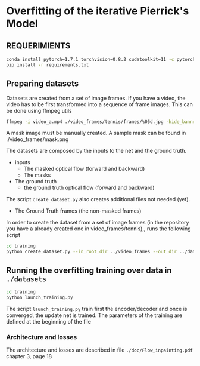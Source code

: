 # Overfitting of the iterative Pierrick's Model


## REQUERIMIENTS

```bash
conda install pytorch=1.7.1 torchvision=0.8.2 cudatoolkit=11 -c pytorch
pip install -r requirements.txt
```

## Preparing datasets


Datasets are created from a set of image frames. If you have a video, the video has to be first transformed into a sequence of frame images. This can be done using ffmpeg 
utils
```bash
ffmpeg -i video_a.mp4 ./video_frames/tennis/frames/%05d.jpg -hide_banner
```
A mask image must be manually created. A sample mask can be 
found in ./video_frames/mask.png

The datasets are composed by the inputs to the net and the ground truth. 
- inputs
  - The masked optical flow (forward and backward)
  - The masks 
- The ground truth
  - the ground truth optical flow (forward and backward)
    
The script `create_dataset.py` also creates additional files not needed (yet).

- The Ground Truth frames (the non-masked frames)

In order to create the dataset from a set of image frames (in the repository you have a already created one 
in video_frames/tennis),, runs the following script 

```bash
cd training
python create_dataset.py --in_root_dir ../video_frames --out_dir ../dataset  --masking_mode template --template_mask ../video_frames/tennis/mask.png --compute_RAFT_flow --apply_mask_before
```

## Running the  overfitting training over data in `./datasets`


```bash
cd training
python launch_training.py
```

The script `launch_training.py` train first the encoder/decoder and once is converged, the update net is trained.
The parameters of the training are defined at the beginning of the file

### Architecture and losses
The architecture and losses are described in file `./doc/Flow_inpainting.pdf` chapter 3, page 18